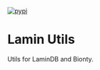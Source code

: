 [![pypi](https://img.shields.io/pypi/v/lamin-logger?color=%2334D058&label=pypi%20package)](https://pypi.org/project/lamin-logger)

# Lamin Utils

Utils for LaminDB and Bionty.
